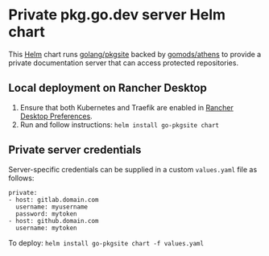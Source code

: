 # Private pkg.go.dev server Helm chart

This [Helm] chart runs [golang/pkgsite][pkgsite] backed by [gomods/athens][athens] to provide a private documentation server that can access protected repositories.

[Helm]: https://helm.sh/
[pkgsite]: https://github.com/golang/pkgsite
[athens]: https://github.com/gomods/athens

## Local deployment on Rancher Desktop

1. Ensure that both Kubernetes and Traefik are enabled in [Rancher Desktop Preferences][prefs].
2. Run and follow instructions: `helm install go-pkgsite chart`

[prefs]: https://docs.rancherdesktop.io/ui/preferences/kubernetes/

## Private server credentials

Server-specific credentials can be supplied in a custom `values.yaml` file as follows:

```
private:
- host: gitlab.domain.com
  username: myusername
  password: mytoken
- host: github.domain.com
  username: mytoken
```

To deploy: `helm install go-pkgsite chart -f values.yaml`
